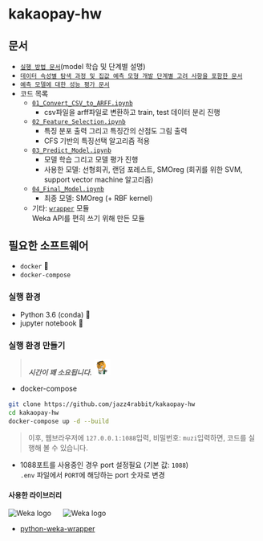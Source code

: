 # kakaopay-hw

## 문서
- [`실행 방법 문서`](./Documents/01_실행_방법_문서.md)(model 학습 및 단계별 설명)
- [`데이터 속성별 탐색 과정 및 집값 예측 모형 개발 단계별 고려 사항을 포함한 문서`](./Documents/02_데이터_속성별_탐색_과정_및_집값_예측_모형_개발_단계별_고려_사항_문서.md)
- [`예측 모델에 대한 성능 평가 문서`](./Documents/03_예측_모델에_대한_성능_평가_문서.md)
- 코드 목록
    - [`01_Convert_CSV_to_ARFF.ipynb`](./work/01_Convert_CSV_to_ARFF.ipynb)  
        - csv파일을 arff파일로 변환하고 train, test 데이터 분리 진행
    - [`02_Feature_Selection.ipynb`](./work/02_Feature_Selection.ipynb)
        - 특징 분포 출력 그리고 특징간의 산점도 그림 출력
        - CFS 기반의 특징선택 알고리즘 적용
    - [`03_Predict_Model.ipynb`](./work/03_Predict_Model.ipynb)
        - 모델 학습 그리고 모델 평가 진행
        - 사용한 모델: 선형회귀, 랜덤 포레스트, SMOreg (회귀를 위한 SVM, support vector machine 알고리즘)
    - [`04_Final_Model.ipynb`](./work/04_Final_Model.ipynb)
        - 최종 모델: SMOreg (+ RBF kernel)
    - 기타: [`wrapper`](./work/wrapper) 모듈  
      Weka API를 편히 쓰기 위해 만든 모듈

## 필요한 소프트웨어
- `docker` :whale:
- `docker-compose`

### 실행 환경
- Python 3.6 (conda) :snake:
- jupyter notebook :notebook:

### 실행 환경 만들기
> ***시간이 꽤 소요됩니다.*** <img src="/assets/kakaopay-emoji.png" width=32/>
- docker-compose
```bash
git clone https://github.com/jazz4rabbit/kakaopay-hw
cd kakaopay-hw
docker-compose up -d --build
```  
> 이후, 웹브라우저에 `127.0.0.1:1088`입력, 비밀번호: `muzi`입력하면, 코드를 실행해 볼 수 있습니다.
- 1088포트를 사용중인 경우 port 설정필요 (기본 값: `1088`)  
  `.env` 파일에서 `PORT`에 해당하는 port 숫자로 변경

#### 사용한 라이브러리
<img src="https://www.cs.waikato.ac.nz/ml/images/Weka%20(software)%20logo.png" alt="Weka logo"> &nbsp;&nbsp;&nbsp;&nbsp; <img src="https://fracpete.github.io/python-weka-wrapper/_static/logo.jpg" alt="Weka logo">
- [python-weka-wrapper](https://fracpete.github.io/python-weka-wrapper/index.html) 
